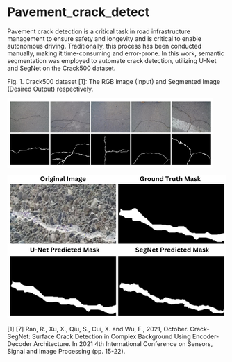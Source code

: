 # Pavement_crack_detect
Pavement crack detection is a critical task in road infrastructure management to ensure safety and longevity and is critical to enable autonomous driving. Traditionally, this process has been conducted manually, making it time-consuming and error-prone. In this work, semantic segmentation was employed to automate crack detection, utilizing U-Net and SegNet on the Crack500 dataset.

Fig. 1.	Crack500 dataset [1]: The RGB image (Input) and Segmented Image (Desired Output) respectively.

![Crack Detection Example](assets/crack500.png)


![Results](assets/Pavement_Crack_Detection.png)

[1] [7]	Ran, R., Xu, X., Qiu, S., Cui, X. and Wu, F., 2021, October. Crack-SegNet: Surface Crack Detection in Complex Background Using Encoder-Decoder Architecture. In 2021 4th International Conference on Sensors, Signal and Image Processing (pp. 15-22). 

